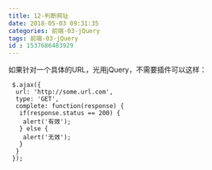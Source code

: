 ```yaml
---
title: 12-判断网址
date: 2018-05-03 09:31:35
categories: 前端-03-jQuery
tags: 前端-03-jQuery
id : 1537686483929
---
```

如果针对一个具体的URL，光用jQuery，不需要插件可以这样：
```
 $.ajax({
  url: 'http://some.url.com',
  type: 'GET',
  complete: function(response) {
   if(response.status == 200) {
    alert('有效');
   } else {
    alert('无效');
   }
  }
 });

```
